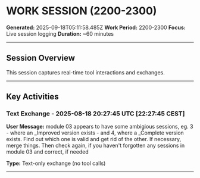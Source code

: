 # WORK SESSION (2200-2300)

**Generated:** 2025-09-18T05:11:58.485Z
**Work Period:** 2200-2300
**Focus:** Live session logging
**Duration:** ~60 minutes

---

## Session Overview

This session captures real-time tool interactions and exchanges.

---

## Key Activities

### Text Exchange - 2025-08-18 20:27:45 UTC [22:27:45 CEST]

**User Message:** module 03 appears to have some ambigious sessions, eg. 3 - where an _Improved version exists - and 4, where a _Complete version exists. Find out which one is valid and get rid of the other. If necessary, merge things. Then check again, if you haven't forgotten any sessions in module 03 and correct, if needed

**Type:** Text-only exchange (no tool calls)

---

